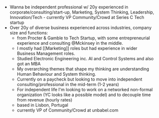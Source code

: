 - Wanna be independent professional w/ 20y experienced in corporate/consulting/start-up, Marketing, System Thinking, Leadership, Innovation/Tech - currently VP Community/Crowd at Series C Tech startup
- Over 20y of diverse business experienced across industries, company size and functions:
    - from Procter & Gamble to Tech Startup, with some entrepreneurial experience and consulting @Mckinsey in the middle.
    - I mostly had [[Marketing]] roles but had experience in wider Business Management roles.
    - Studied Electronic Engineering inc. AI and Control Systems and also got an MBA
    - My overarching themes that shape my thinking are understanding Human Behaviour and System thinking. 
    - Currently on a paycheck but looking to move into independent consulting/professional in the mid-term (1-2 years)
    - For independent life I'm looking to work on a networked non-formal organization (YC looks like a possible model) and to decouple time from revenue (hourly rates)
    - based in Lisbon, Portugal
    - currently VP of Community/Crowd at unbabel.com 
